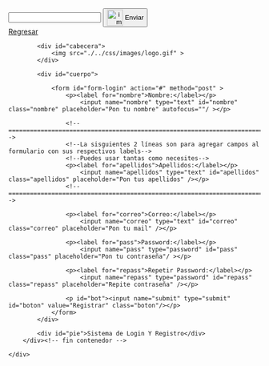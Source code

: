 <!DOCTYPE html>
<html>
<head>
    <title>Formulario</title>
    <meta charset="utf-8">
    <link type="text/css" href="./../css/style.css" rel="stylesheet" />
</head>
 
<body>
    <input type="text" name="texto">
  <button type="submit">
  <img src="https://i0.pngocean.com/files/880/673/235/arrow-computer-icons-symbol-clip-art-send-email-button.jpg" alt="imagen" width="32" height="32" style="vertical-align: middle">
  Enviar
</button>
    <div id="registrar">
            <a href="../index.php"</a>Regresar</a>
    </div>
    <div id="envoltura">
        <div id="contenedor">
 
            <div id="cabecera">
                <img src="./../css/images/logo.gif" >
            </div>
 
            <div id="cuerpo">
 
                <form id="form-login" action="#" method="post" >
                    <p><label for="nombre">Nombre:</label></p>
                        <input name="nombre" type="text" id="nombre" class="nombre" placeholder="Pon tu nombre" autofocus=""/ ></p>
 
                    <!--=============================================================================================-->
                    <!--La sisguientes 2 líneas son para agregar campos al formulario con sus respectivos labels-->
                    <!--Puedes usar tantas como necesites-->
                    <p><label for="apellidos">Apellidos:</label></p>
                        <input name="apellidos" type="text" id="apellidos" class="apellidos" placeholder="Pon tus apellidos" /></p>
                    <!--=============================================================================================-->
 
                    <p><label for="correo">Correo:</label></p>
                        <input name="correo" type="text" id="correo" class="correo" placeholder="Pon tu mail" /></p>
 
                    <p><label for="pass">Password:</label></p>
                        <input name="pass" type="password" id="pass" class="pass" placeholder="Pon tu contraseña"/ ></p>
 
                    <p><label for="repass">Repetir Password:</label></p>
                        <input name="repass" type="password" id="repass" class="repass" placeholder="Repite contraseña" /></p>
 
                    <p id="bot"><input name="submit" type="submit" id="boton" value="Registrar" class="boton"/></p>
                </form>
            </div>
 
            <div id="pie">Sistema de Login Y Registro</div>
        </div><!-- fin contenedor -->
 
    </div>
 
</body>
 
</html>
